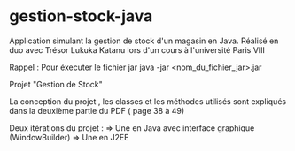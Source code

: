 # gestion-stock-java
Application simulant la gestion de stock d'un magasin  en Java. Réalisé en duo avec Trésor Lukuka Katanu lors d'un cours à l'université Paris VIII


Rappel : Pour éxecuter le fichier jar 
java -jar <nom_du_fichier_jar>.jar

Projet "Gestion de Stock"

La conception du projet ,  les classes et les méthodes utilisés sont expliqués dans la deuxième partie du PDF ( page 38 à 49)

Deux itérations du projet :
=> Une en Java avec interface graphique (WindowBuilder)
=> Une en J2EE